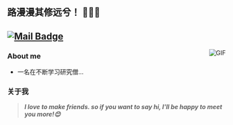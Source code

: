 ## 路漫漫其修远兮！ 👨🏻‍💻
<!--[![GitHub](https://img.shields.io/badge/dynamic/json?logo=github&label=GitHub&labelColor=2C2E43&color=2C2E43&query=%24.count&url=https%3A%2F%2Fapi.swo.moe%2Fstats%2Fgithub%2FQiXiuYuana)](https://github.com/QiXiuYuana)-->
[![Mail Badge](https://img.shields.io/badge/-qixiuyuano@gmail.com-c14438?style=flat&logo=Gmail&logoColor=white&link=mailto:qixiuyuano@gmail.com)](mailto:qixiuyuano@gmail.com)
---
<img align="right" alt="GIF" src="https://raw.githubusercontent.com/JoeyBling/JoeyBling/master/pic/pusheencode.gif" />

### About me

- 一名在不断学习研究僧...




### 关于我

> ***I love to make friends. so if you want to say hi, I'll be happy to meet you more!😊***


